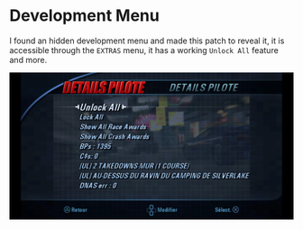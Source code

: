 # Development Menu

I found an hidden development menu and made this patch to reveal it, it is accessible through the `EXTRAS` menu, it has a working `Unlock All` feature and more.

![Burnout 3: Takedown Dev Menu](menu.png)
